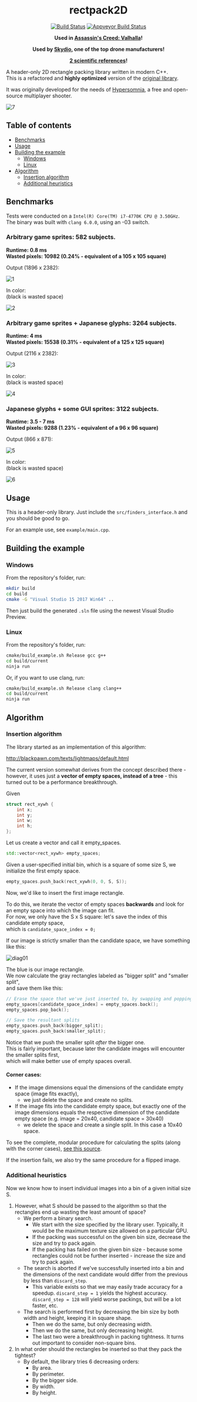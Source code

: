 <div align="center">
	
	
# rectpack2D

[![Build Status](https://travis-ci.org/TeamHypersomnia/rectpack2D.svg?branch=master)](https://travis-ci.org/TeamHypersomnia/rectpack2D)
[![Appveyor Build Status](https://ci.appveyor.com/api/projects/status/aojyt3r6ysvadkgl?svg=true)](https://ci.appveyor.com/project/geneotech/rectpack2D)

	
	
**Used in [Assassin's Creed: Valhalla](https://www.youtube.com/watch?v=2KnjDL4DnwM&t=2382s)!**

**Used by [Skydio](https://pages.skydio.com/rs/784-TUF-591/images/Open%20Source%20Software%20Notice%20v0.2.html), one of the top drone manufacturers!**
	
**[2 scientific references](https://scholar.google.com/scholar?hl=en&as_sdt=0%2C5&q=teamhypersomnia&btnG=)!**
	
	
</div>

A header-only 2D rectangle packing library written in modern C++.  
This is a refactored and **highly optimized** version of the [original library](https://github.com/TeamHypersomnia/rectpack2D/tree/legacy).

It was originally developed for the needs of [Hypersomnia](https://github.com/TeamHypersomnia/Hypersomnia), a free and open-source multiplayer shooter.

![7](https://user-images.githubusercontent.com/3588717/42707552-d8b1c65e-86da-11e8-9412-54c580bd2696.jpg)

## Table of contents

- [Benchmarks](#benchmarks)
- [Usage](#usage)
- [Building the example](#building-the-example)
  * [Windows](#windows)
  * [Linux](#linux)
- [Algorithm](#algorithm)
  * [Insertion algorithm](#insertion-algorithm)
  * [Additional heuristics](#additional-heuristics)

## Benchmarks

Tests were conducted on a ``Intel(R) Core(TM) i7-4770K CPU @ 3.50GHz``.  
The binary was built with ``clang 6.0.0``, using an -03 switch.

### Arbitrary game sprites: 582 subjects.  

**Runtime: 0.8 ms**  
**Wasted pixels: 10982 (0.24% - equivalent of a 105 x 105 square)**  

Output (1896 x 2382):

![1](images/atlas_small.png)

In color:  
(black is wasted space)

![2](images/atlas_small_color.png)

### Arbitrary game sprites + Japanese glyphs: 3264 subjects.  

**Runtime: 4 ms**  
**Wasted pixels: 15538 (0.31% - equivalent of a 125 x 125 square)**  

Output (2116 x 2382):

![3](images/atlas_big.png)

In color:  
(black is wasted space)

![4](images/atlas_big_color.png)


### Japanese glyphs + some GUI sprites: 3122 subjects.  

**Runtime: 3.5 - 7 ms**  
**Wasted pixels: 9288 (1.23% - equivalent of a 96 x 96 square)**  

Output (866 x 871):

![5](images/atlas_tiny.png)

In color:  
(black is wasted space)

![6](images/atlas_tiny_color.png)

## Usage

This is a header-only library.
Just include the ``src/finders_interface.h`` and you should be good to go.

For an example use, see ``example/main.cpp``.

## Building the example

### Windows

From the repository's folder, run:

```bash
mkdir build
cd build
cmake -G "Visual Studio 15 2017 Win64" ..
````

Then just build the generated ``.sln`` file using the newest Visual Studio Preview.

### Linux

From the repository's folder, run:

```bash
cmake/build_example.sh Release gcc g++
cd build/current
ninja run
````

Or, if you want to use clang, run:

```bash
cmake/build_example.sh Release clang clang++
cd build/current
ninja run
````

## Algorithm

### Insertion algorithm

The library started as an implementation of this algorithm:

http://blackpawn.com/texts/lightmaps/default.html

The current version somewhat derives from the concept described there -  
however, it uses just a **vector of empty spaces, instead of a tree** - this turned out to be a performance breakthrough.  

Given

```cpp
struct rect_xywh {
	int x;
	int y;
	int w;
	int h;
};
````

Let us create a vector and call it empty_spaces.

```cpp
std::vector<rect_xywh> empty_spaces;
````

Given a user-specified initial bin, which is a square of some size S, we initialize the first empty space.

```cpp
empty_spaces.push_back(rect_xywh(0, 0, S, S));
````

Now, we'd like to insert the first image rectangle.  

To do this, we iterate the vector of empty spaces **backwards** and look for an empty space into which the image can fit.  
For now, we only have the S x S square: let's save the index of this candidate empty space,  
which is ``candidate_space_index = 0;``  

If our image is strictly smaller than the candidate space, we have something like this:

![diag01](images/diag01.png)

The blue is our image rectangle.  
We now calculate the gray rectangles labeled as "bigger split" and "smaller split",  
and save them like this:  

```cpp
// Erase the space that we've just inserted to, by swapping and popping.
empty_spaces[candidate_space_index] = empty_spaces.back();
empty_spaces.pop_back();

// Save the resultant splits
empty_spaces.push_back(bigger_split);
empty_spaces.push_back(smaller_split);
````

Notice that we push the smaller split *after* the bigger one.  
This is fairly important, because later the candidate images will encounter the smaller splits first,  
which will make better use of empty spaces overall.  

#### Corner cases:

- If the image dimensions equal the dimensions of the candidate empty space (image fits exactly),
	- we just delete the space and create no splits.  
- If the image fits into the candidate empty space, but exactly one of the image dimensions equals the respective dimension of the candidate empty space (e.g. image = 20x40, candidate space = 30x40)
	- we delete the space and create a single split. In this case a 10x40 space.

To see the complete, modular procedure for calculating the splits (along with the corner cases),
[see this source](src/insert_and_split.h).

If the insertion fails, we also try the same procedure for a flipped image.

### Additional heuristics

Now we know how to insert individual images into a bin of a given initial size S.

1. However, what S should be passed to the algorithm so that the rectangles end up wasting the least amount of space?
	- We perform a binary search.
		- We start with the size specified by the library user. Typically, it would be the maximum texture size allowed on a particular GPU.
		- If the packing was successful on the given bin size, decrease the size and try to pack again.
		- If the packing has failed on the given bin size - because some rectangles could not be further inserted - increase the size and try to pack again.
	- The search is aborted if we've successfully inserted into a bin and the dimensions of the next candidate would differ from the previous by less than ``discard_step``.
		- This variable exists so that we may easily trade accuracy for a speedup. ``discard_step = 1`` yields the highest accuracy. ``discard_step = 128`` will yield worse packings, but will be a lot faster, etc.
	- The search is performed first by decreasing the bin size by both width and height, keeping it in square shape.
		- Then we do the same, but only decreasing width.
		- Then we do the same, but only decreasing height.
		- The last two were a breakthrough in packing tightness. It turns out important to consider non-square bins.
2. In what order should the rectangles be inserted so that they pack the tightest?
	- By default, the library tries 6 decreasing orders:
		- By area.
		- By perimeter.
		- By the bigger side.
		- By width.
		- By height.
